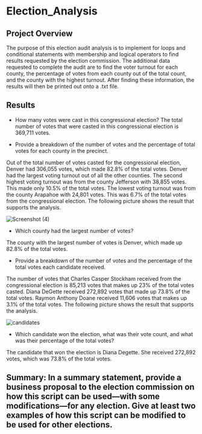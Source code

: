 # Election_Analysis

## Project Overview
The purpose of this election audit analysis is to implement for loops and conditional statements with membership and logical operators to find results requested by the election commission. The additional data requested to complete the audit are to find the voter turnout for each county, the percentage of votes from each county out of the total count, and the county with the highest turnout. After finding these information, the results will then be printed out onto a .txt file.

## Results

* How many votes were cast in this congressional election?
The total number of votes that were casted in this congressional election is 369,711 votes.

* Provide a breakdown of the number of votes and the percentage of total votes for each county in the precinct.

Out of the total number of votes casted for the congressional election, Denver had 306,055 votes, which made 82.8% of the total votes. Denver had the largest voting turnout out of all the other counties. The second highest voting turnout was from the county Jefferson with 38,855 votes. This made only 10.5% of the total votes. The lowest voting turnout was from the county Arapahoe with 24,801 votes. This was 6.7% of the total votes from the congressional election. The following picture shows the result that supports the analysis.

![Screenshot (4)](https://user-images.githubusercontent.com/49353083/111043056-73ac1c80-840e-11eb-8abb-4f747f775ada.png)

* Which county had the largest number of votes?

The county with the largest number of votes is Denver, which made up 82.8% of the total votes.

* Provide a breakdown of the number of votes and the percentage of the total votes each candidate received.

The number of votes that Charles Casper Stockham received from the congressional election is 85,213 votes that makes up 23% of the total votes casted. Diana DeGette received 272,892 votes that made up 73.8% of the total votes. Raymon Anthony Doane received 11,606 votes that makes up 3.1% of the total votes. The following picture shows the result that supports the analysis.

![candidates](https://user-images.githubusercontent.com/49353083/111043443-8e7f9080-8410-11eb-9647-96dbe19aa0e5.png)


* Which candidate won the election, what was their vote count, and what was their percentage of the total votes?

The candidate that won the election is Diana Degette. She received 272,892 votes, which was 73.8% of the total votes.

## Summary: In a summary statement, provide a business proposal to the election commission on how this script can be used—with some modifications—for any election. Give at least two examples of how this script can be modified to be used for other elections.
